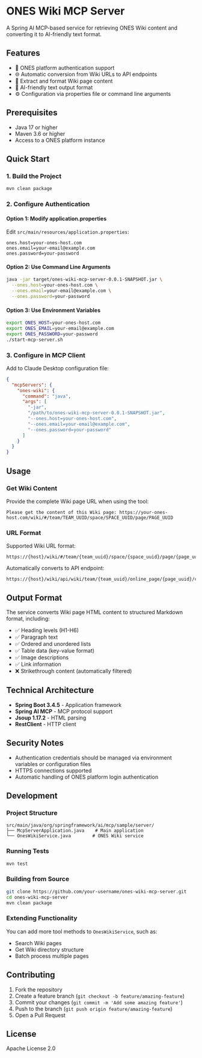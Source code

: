# ONES Wiki MCP Server

A Spring AI MCP-based service for retrieving ONES Wiki content and converting it to AI-friendly text format.

## Features

- 🔐 ONES platform authentication support
- 🌐 Automatic conversion from Wiki URLs to API endpoints
- 📄 Extract and format Wiki page content
- 🤖 AI-friendly text output format
- ⚙️ Configuration via properties file or command line arguments

## Prerequisites

- Java 17 or higher
- Maven 3.6 or higher
- Access to a ONES platform instance

## Quick Start

### 1. Build the Project

```bash
mvn clean package
```

### 2. Configure Authentication

#### Option 1: Modify application.properties

Edit `src/main/resources/application.properties`:

```properties
ones.host=your-ones-host.com
ones.email=your-email@example.com
ones.password=your-password
```

#### Option 2: Use Command Line Arguments

```bash
java -jar target/ones-wiki-mcp-server-0.0.1-SNAPSHOT.jar \
  --ones.host=your-ones-host.com \
  --ones.email=your-email@example.com \
  --ones.password=your-password
```

#### Option 3: Use Environment Variables

```bash
export ONES_HOST=your-ones-host.com
export ONES_EMAIL=your-email@example.com
export ONES_PASSWORD=your-password
./start-mcp-server.sh
```

### 3. Configure in MCP Client

Add to Claude Desktop configuration file:

```json
{
  "mcpServers": {
    "ones-wiki": {
      "command": "java",
      "args": [
        "-jar",
        "/path/to/ones-wiki-mcp-server-0.0.1-SNAPSHOT.jar",
        "--ones.host=your-ones-host.com",
        "--ones.email=your-email@example.com",
        "--ones.password=your-password"
      ]
    }
  }
}
```

## Usage

### Get Wiki Content

Provide the complete Wiki page URL when using the tool:

```
Please get the content of this Wiki page: https://your-ones-host.com/wiki/#/team/TEAM_UUID/space/SPACE_UUID/page/PAGE_UUID
```

### URL Format

Supported Wiki URL format:
```
https://{host}/wiki/#/team/{team_uuid}/space/{space_uuid}/page/{page_uuid}
```

Automatically converts to API endpoint:
```
https://{host}/wiki/api/wiki/team/{team_uuid}/online_page/{page_uuid}/content
```

## Output Format

The service converts Wiki page HTML content to structured Markdown format, including:

- ✅ Heading levels (H1-H6)
- ✅ Paragraph text
- ✅ Ordered and unordered lists
- ✅ Table data (key-value format)
- ✅ Image descriptions
- ✅ Link information
- ❌ Strikethrough content (automatically filtered)

## Technical Architecture

- **Spring Boot 3.4.5** - Application framework
- **Spring AI MCP** - MCP protocol support
- **Jsoup 1.17.2** - HTML parsing
- **RestClient** - HTTP client

## Security Notes

- Authentication credentials should be managed via environment variables or configuration files
- HTTPS connections supported
- Automatic handling of ONES platform login authentication

## Development

### Project Structure

```
src/main/java/org/springframework/ai/mcp/sample/server/
├── McpServerApplication.java    # Main application
└── OnesWikiService.java        # ONES Wiki service
```

### Running Tests

```bash
mvn test
```

### Building from Source

```bash
git clone https://github.com/your-username/ones-wiki-mcp-server.git
cd ones-wiki-mcp-server
mvn clean package
```

### Extending Functionality

You can add more tool methods to `OnesWikiService`, such as:
- Search Wiki pages
- Get Wiki directory structure
- Batch process multiple pages

## Contributing

1. Fork the repository
2. Create a feature branch (`git checkout -b feature/amazing-feature`)
3. Commit your changes (`git commit -m 'Add some amazing feature'`)
4. Push to the branch (`git push origin feature/amazing-feature`)
5. Open a Pull Request

## License

Apache License 2.0 